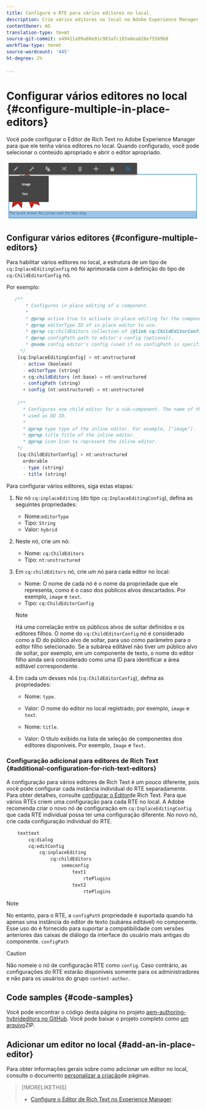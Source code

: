 ```yaml
---
title: Configure o RTE para vários editores no local.
description: Crie vários editores no local no Adobe Experience Manager configurando o Editor de Rich Text.
contentOwner: AG
translation-type: tm+mt
source-git-commit: e49411a99a80e91c983afc103a8ea826e75569b8
workflow-type: tm+mt
source-wordcount: '445'
ht-degree: 2%

---
```



# Configurar vários editores no local {#configure-multiple-in-place-editors}

Você pode configurar o Editor de Rich Text no Adobe Experience Manager para que ele tenha vários editores no local. Quando configurado, você pode selecionar o conteúdo apropriado e abrir o editor apropriado.

![Um editor local específico](assets/rte-inplace-editor.png)

## Configurar vários editores {#configure-multiple-editors}

Para habilitar vários editores no local, a estrutura de um tipo de `cq:InplaceEditingConfig` nó foi aprimorada com a definição do tipo de `cq:ChildEditorConfig` nó.

Por exemplo:

```js
   /**
       * Configures in-place editing of a component.
       *
       * @prop active true to activate in-place editing for the component.
       * @prop editorType ID of in-place editor to use.
       * @prop cq:childEditors collection of {@link cq:ChildEditorConfig} nodes.
       * @prop configPath path to editor's config (optional).
       * @node config editor's config (used if no configPath is specified; optional).
     */
    [cq:InplaceEditingConfig] > nt:unstructured
      - active (boolean)
      - editorType (string)
      + cq:childEditors (nt:base) = nt:unstructured
      - configPath (string)
      + config (nt:unstructured) = nt:unstructured

    /**
      * Configures one child editor for a sub-component. The name of the this node is
      * used as DD ID.
      *
      * @prop type type of the inline editor. For example, ["image"].
      * @prop title Title of the inline editor.
      * @prop icon Icon to represent the inline editor.
    */
    [cq:ChildEditorConfig] > nt:unstructured
      orderable
      - type (string)
      - title (string)
```

Para configurar vários editores, siga estas etapas:

1. No nó `cq:inplaceEditing` (do tipo `cq:InplaceEditingConfig`), defina as seguintes propriedades:

   * Nome:`editorType`
   * Tipo: `String`
   * Valor: `hybrid`

1. Neste nó, crie um nó:

   * Nome: `cq:ChildEditors`
   * Tipo: `nt:unstructured`

1. Em `cq:childEditors` nó, crie um nó para cada editor no local:

   * Nome: O nome de cada nó é o nome da propriedade que ele representa, como é o caso dos públicos alvos descartados. Por exemplo, `image` e `text`.
   * Tipo: `cq:ChildEditorConfig`

   >[!NOTE]
   >
   >Há uma correlação entre os públicos alvos de soltar definidos e os editores filhos. O nome do `cq:ChildEditorConfig` nó é considerado como a ID do público alvo de soltar, para uso como parâmetro para o editor filho selecionado. Se a subárea editável não tiver um público alvo de soltar, por exemplo, em um componente de texto, o nome do editor filho ainda será considerado como uma ID para identificar a área editável correspondente.

1. Em cada um desses nós (`cq:ChildEditorConfig`), defina as propriedades:

   * Nome: `type`.
   * Valor: O nome do editor no local registrado; por exemplo, `image` e `text`.

   * Nome: `title`.
   * Valor: O título exibido na lista de seleção de componentes dos editores disponíveis. Por exemplo, `Image` e `Text`.

### Configuração adicional para editores de Rich Text {#additional-configuration-for-rich-text-editors}

A configuração para vários editores de Rich Text é um pouco diferente, pois você pode configurar cada instância individual do RTE separadamente. Para obter detalhes, consulte [configurar o Editor](/help/sites-administering/rich-text-editor.md)de Rich Text. Para que vários RTEs criem uma configuração para cada RTE no local. A Adobe recomenda criar o novo nó de configuração em `cq:InplaceEditingConfig` que cada RTE individual possa ter uma configuração diferente. No novo nó, crie cada configuração individual do RTE.

```xml
    texttext
        cq:dialog
        cq:editConfig
            cq:inplaceEditing
                cq:childEditors
                    someconfig
                        text1
                            rtePlugins
                        text2
                            rtePlugins
```

>[!NOTE]
>
>No entanto, para o RTE, a `configPath` propriedade é suportada quando há apenas uma instância do editor de texto (subárea editável) no componente. Esse uso do é fornecido para suportar a compatibilidade com versões anteriores das caixas de diálogo da interface do usuário mais antigas do componente. `configPath`

>[!CAUTION]
>
>Não nomeie o nó de configuração RTE como `config`. Caso contrário, as configurações do RTE estarão disponíveis somente para os administradores e não para os usuários do grupo `content-author`.

## Code samples {#code-samples}

Você pode encontrar o código desta página no projeto [aem-authoring-hybrideditors no GitHub](https://github.com/Adobe-Marketing-Cloud/aem-authoring-hybrideditors). Você pode baixar o projeto completo como [um arquivo](https://github.com/Adobe-Marketing-Cloud/aem-authoring-hybrideditors/archive/master.zip)ZIP.

## Adicionar um editor no local {#add-an-in-place-editor}

Para obter informações gerais sobre como adicionar um editor no local, consulte o documento [personalizar a criação](/help/sites-developing/customizing-page-authoring-touch.md#add-new-in-place-editor)de páginas.

>[!MORELIKETHIS]
>
>* [Configure o Editor de Rich Text no Experience Manager](/help/sites-administering/rich-text-editor.md).

